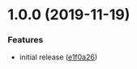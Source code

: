 # 1.0.0 (2019-11-19)


### Features

* initial release ([e1f0a26](https://github.com/aidurber/cypress-env-plugin/commit/e1f0a2687ccb61970030ad987f43ca9dc1a5728e))
